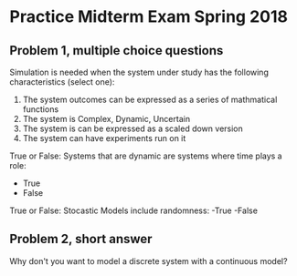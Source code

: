# Practice Midterm Exam Spring 2018

## Problem 1, multiple choice questions
Simulation is needed when the system under study has the following characteristics (select one):
1. The system outcomes can be expressed as a series of mathmatical functions
2. The system is Complex, Dynamic, Uncertain
3. The system is can be expressed as a scaled down version
4. The system can have experiments run on it


True or False: Systems that are dynamic are systems where time plays a role:
- True
- False


True or False: Stocastic Models include randomness:
-True
-False

## Problem 2, short answer
Why don't you want to model a discrete system with a continuous model? 